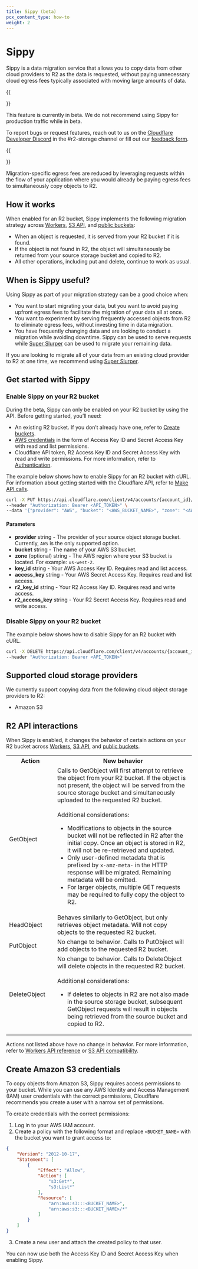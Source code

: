 ```yaml
---
title: Sippy (beta)
pcx_content_type: how-to
weight: 2
---
```


# Sippy

Sippy is a data migration service that allows you to copy data from other cloud providers to R2 as the data is requested, without paying unnecessary cloud egress fees typically associated with moving large amounts of data. 

{{<Aside type="note" header="Open Beta">}}

This feature is currently in beta. We do not recommend using Sippy for production traffic while in beta. 

To report bugs or request features, reach out to us on the [Cloudflare Developer Discord](https://discord.gg/rrZXVVcKQF) in the #r2-storage channel or fill out our [feedback form](https://forms.gle/7WuCsbu5LmWkQVu76).

{{</Aside>}}

Migration-specific egress fees are reduced by leveraging requests within the flow of your application where you would already be paying egress fees to simultaneously copy objects to R2.

## How it works

When enabled for an R2 bucket, Sippy implements the following migration strategy across [Workers](/r2/api/workers/), [S3 API](/r2/api/s3/), and [public buckets](/r2/buckets/public-buckets/): 

- When an object is requested, it is served from your R2 bucket if it is found. 
- If the object is not found in R2, the object will simultaneously be returned from your source storage bucket and copied to R2.
- All other operations, including put and delete, continue to work as usual.

## When is Sippy useful?

Using Sippy as part of your migration strategy can be a good choice when:

- You want to start migrating your data, but you want to avoid paying upfront egress fees to facilitate the migration of your data all at once.
- You want to experiment by serving frequently accessed objects from R2 to eliminate egress fees, without investing time in data migration.
- You have frequently changing data and are looking to conduct a migration while avoiding downtime. Sippy can be used to serve requests while [Super Slurper](/r2/data-migration/super-slurper/) can be used to migrate your remaining data.

If you are looking to migrate all of your data from an existing cloud provider to R2 at one time, we recommend using [Super Slurper](/r2/data-migration/super-slurper/).

## Get started with Sippy

### Enable Sippy on your R2 bucket

During the beta, Sippy can only be enabled on your R2 bucket by using the API. Before getting started, you’ll need:

- An existing R2 bucket. If you don’t already have one, refer to [Create buckets](/r2/buckets/create-buckets/).
- [AWS credentials](/r2/data-migration/sippy/#create-amazon-s3-credentials) in the form of Access Key ID and Secret Access Key with read and list permissions.
- Cloudflare API token, R2 Access Key ID and Secret Access Key with read and write permissions. For more information, refer to [Authentication](/r2/api/s3/tokens/).

The example below shows how to enable Sippy for an R2 bucket with cURL. For information about getting started with the Cloudflare API, refer to [Make API calls](/fundamentals/api/how-to/make-api-calls/).

```bash
curl -X PUT https://api.cloudflare.com/client/v4/accounts/{account_id}/r2/buckets/{bucket_name}/sippy \
--header "Authorization: Bearer <API_TOKEN>" \
--data '{"provider": "AWS", "bucket": "<AWS_BUCKET_NAME>", "zone": "<AWS_REGION>","key_id": "<AWS_ACCESS_KEY_ID>", "access_key":"<AWS_SECRET_ACCESS_KEY>", "r2_key_id": "<R2_ACCESS_KEY_ID>", "r2_access_key": "<R2_SECRET_ACCESS_KEY>"}'
```

#### Parameters

- **provider** string - The provider of your source object storage bucket. Currently, `AWS` is the only supported option.
- **bucket** string - The name of your AWS S3 bucket.
- **zone** (optional) string - The AWS region where your S3 bucket is located. For example: `us-west-2`.
- **key_id** string - Your AWS Access Key ID. Requires read and list access.
- **access_key** string - Your AWS Secret Access Key. Requires read and list access.
- **r2_key_id** string - Your R2 Access Key ID. Requires read and write access.
- **r2_access_key** string - Your R2 Secret Access Key. Requires read and write access.

### Disable Sippy on your R2 bucket

The example below shows how to disable Sippy for an R2 bucket with cURL.

```bash
curl -X DELETE https://api.cloudflare.com/client/v4/accounts/{account_id}/r2/buckets/{bucket_name}/sippy \
--header "Authorization: Bearer <API_TOKEN>"
```

## Supported cloud storage providers
We currently support copying data from the following cloud object storage providers to R2:
- Amazon S3

## R2 API interactions

When Sippy is enabled, it changes the behavior of certain actions on your R2 bucket across [Workers](/r2/api/workers/), [S3 API](/r2/api/s3/), and [public buckets](/r2/buckets/public-buckets/).

<table>
  <tbody>
    <th colspan="5" rowspan="1" style="width:210px">
      Action
    </th>
    <th colspan="5" rowspan="1">
      New behavior
    </th>
    <tr>
      <td colspan="5" rowspan="1">
        GetObject
      </td>
      <td colspan="5" rowspan="1">
        Calls to GetObject will first attempt to retrieve the object from your R2 bucket. If the object is not present, the object will be served from the source storage bucket and simultaneously uploaded to the requested R2 bucket.<br /><br />
        Additional considerations:
        <ul>
            <li>Modifications to objects in the source bucket will not be reflected in R2 after the initial copy. Once an object is stored in R2, it will not be re-retrieved and updated.</li>
            <li>Only user-defined metadata that is prefixed by <code>x-amz-meta-</code> in the HTTP response will be migrated. Remaining metadata will be omitted.</li>
            <li>For larger objects, multiple GET requests may be required to fully copy the object to R2.</li>
        </ul>
      </td>
    </tr>
    <tr>
      <td colspan="5" rowspan="1">
        HeadObject
      </td>
      <td colspan="5" rowspan="1">
        Behaves similarly to GetObject, but only retrieves object metadata. Will not copy objects to the requested R2 bucket.
      </td>
    </tr>
    <tr>
      <td colspan="5" rowspan="1">
        PutObject
      </td>
      <td colspan="5" rowspan="1">
        No change to behavior. Calls to PutObject will add objects to the requested R2 bucket.
      </td>
    </tr>
    <tr>
      <td colspan="5" rowspan="1">
        DeleteObject
      </td>
      <td colspan="5" rowspan="1">
        No change to behavior. Calls to DeleteObject will delete objects in the requested R2 bucket.<br /><br />
        Additional considerations:
        <ul>
            <li>If deletes to objects in R2 are not also made in the source storage bucket, subsequent GetObject requests will result in objects being retrieved from the source bucket and copied to R2.</li>
        </ul>
      </td>
    </tr>
  </tbody>
</table>

Actions not listed above have no change in behavior. For more information, refer to [Workers API reference](/r2/api/workers/workers-api-reference/) or [S3 API compatibility](/r2/api/s3/api/).

## Create Amazon S3 credentials

To copy objects from Amazon S3, Sippy requires access permissions to your bucket. While you can use any AWS Identity and Access Management (IAM) user credentials with the correct permissions, Cloudflare recommends you create a user with a narrow set of permissions.

To create credentials with the correct permissions:

1. Log in to your AWS IAM account.
2. Create a policy with the following format and replace `<BUCKET_NAME>` with the bucket you want to grant access to:

```json
{
    "Version": "2012-10-17",
    "Statement": [
        {
            "Effect": "Allow",
            "Action": [
                "s3:Get*",
                "s3:List*"
            ],
            "Resource": [
                "arn:aws:s3:::<BUCKET_NAME>",
                "arn:aws:s3:::<BUCKET_NAME>/*"
            ]
        }
    ]
}
```

3. Create a new user and attach the created policy to that user.

You can now use both the Access Key ID and Secret Access Key when enabling Sippy.
